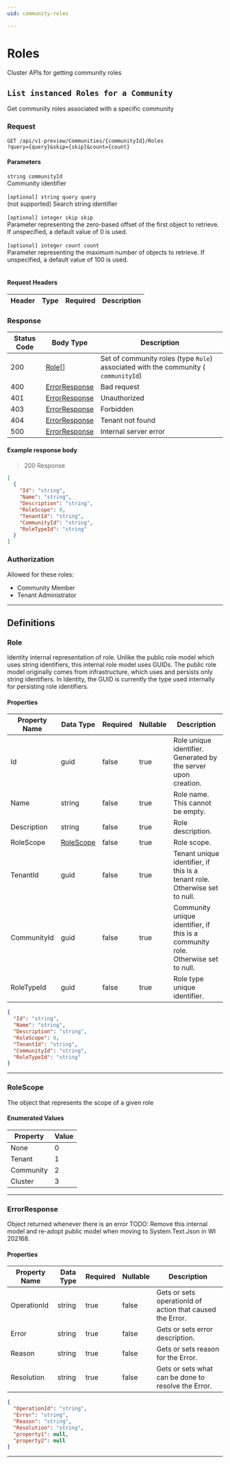 ```yaml
---
uid: community-roles

---
```


# Roles
Cluster APIs for getting community roles

## `List instanced Roles for a Community`

<a id="opIdRoles_List instanced Roles for a Community"></a>

Get community roles associated with a specific community

### Request
```text 
GET /api/v1-preview/Communities/{communityId}/Roles
?query={query}&skip={skip}&count={count}
```

#### Parameters

`string communityId`
<br/>Community identifier<br/><br/>
`[optional] string query query`
<br/>(not supported) Search string identifier<br/><br/>`[optional] integer skip skip`
<br/>Parameter representing the zero-based offset of the first object to retrieve. If unspecified, a default value of 0 is used.<br/><br/>`[optional] integer count count`
<br/>Parameter representing the maximum number of objects to retrieve. If unspecified, a default value of 100 is used.<br/><br/>

#### Request Headers

|Header|Type|Required|Description|
|---|---|---|---|

### Response

|Status Code|Body Type|Description|
|---|---|---|
|200|[Role](#schemarole)[]|Set of community roles (type `Role`) associated with the community ( `communityId`)|
|400|[ErrorResponse](#schemaerrorresponse)|Bad request|
|401|[ErrorResponse](#schemaerrorresponse)|Unauthorized|
|403|[ErrorResponse](#schemaerrorresponse)|Forbidden|
|404|[ErrorResponse](#schemaerrorresponse)|Tenant not found|
|500|[ErrorResponse](#schemaerrorresponse)|Internal server error|

#### Example response body
> 200 Response

```json
[
  {
    "Id": "string",
    "Name": "string",
    "Description": "string",
    "RoleScope": 0,
    "TenantId": "string",
    "CommunityId": "string",
    "RoleTypeId": "string"
  }
]
```

### Authorization

Allowed for these roles: 
<ul>
<li>Community Member</li>
<li>Tenant Administrator</li>
</ul>

---
## Definitions

### Role

<a id="schemarole"></a>
<a id="schema_Role"></a>
<a id="tocSrole"></a>
<a id="tocsrole"></a>

Identity internal representation of role. Unlike the public role model which uses string identifiers, this internal role model uses GUIDs. The public role model originally comes from infrastructure, which uses and persists only string identifiers. In Identity, the GUID is currently the type used internally for persisting role identifiers.

#### Properties

|Property Name|Data Type|Required|Nullable|Description|
|---|---|---|---|---|
|Id|guid|false|true|Role unique identifier. Generated by the server upon creation.|
|Name|string|false|true|Role name. This cannot be empty.|
|Description|string|false|true|Role description.|
|RoleScope|[RoleScope](#schemarolescope)|false|true|Role scope.|
|TenantId|guid|false|true|Tenant unique identifier, if this is a tenant role. Otherwise set to null.|
|CommunityId|guid|false|true|Community unique identifier, if this is a community role. Otherwise set to null.|
|RoleTypeId|guid|false|true|Role type unique identifier.|

```json
{
  "Id": "string",
  "Name": "string",
  "Description": "string",
  "RoleScope": 0,
  "TenantId": "string",
  "CommunityId": "string",
  "RoleTypeId": "string"
}

```

---

### RoleScope

<a id="schemarolescope"></a>
<a id="schema_RoleScope"></a>
<a id="tocSrolescope"></a>
<a id="tocsrolescope"></a>

The object that represents the scope of a given role

#### Enumerated Values

|Property|Value|
|---|---|
|None|0|
|Tenant|1|
|Community|2|
|Cluster|3|

---

### ErrorResponse

<a id="schemaerrorresponse"></a>
<a id="schema_ErrorResponse"></a>
<a id="tocSerrorresponse"></a>
<a id="tocserrorresponse"></a>

Object returned whenever there is an error TODO: Remove this internal model and re-adopt public model when moving to System.Text.Json in WI 202168.

#### Properties

|Property Name|Data Type|Required|Nullable|Description|
|---|---|---|---|---|
|OperationId|string|true|false|Gets or sets operationId of action that caused the Error.|
|Error|string|true|false|Gets or sets error description.|
|Reason|string|true|false|Gets or sets reason for the Error.|
|Resolution|string|true|false|Gets or sets what can be done to resolve the Error.|

```json
{
  "OperationId": "string",
  "Error": "string",
  "Reason": "string",
  "Resolution": "string",
  "property1": null,
  "property2": null
}

```

---

